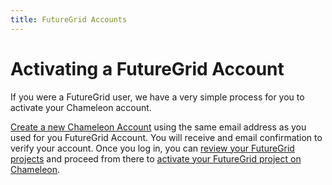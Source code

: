 ```yaml
---
title: FutureGrid Accounts
---
```

# Activating a FutureGrid Account

If you were a FutureGrid user, we have a very simple process for you to activate
your Chameleon account.

[Create a new Chameleon Account](/user/register/) using the same email address
as you used for you FutureGrid Account. You will receive and email confirmation
to verify your account. Once you log in, you can
[review your FutureGrid projects](/user/projects/futuregrid) and proceed from
there to [activate your FutureGrid project on Chameleon](../allocations).
